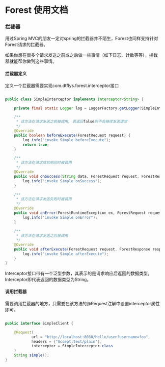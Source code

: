 # Forest 使用文档

### 拦截器

用过Spring MVC的朋友一定对spring的拦截器并不陌生，Forest也同样支持针对Forest请求的拦截器。

如果你想在很多个请求发送之前或之后做一些事情（如下日志、计数等等），拦截器就能帮你做到这些事情。

#### 拦截器定义

定义一个拦截器需要实现com.dtflys.forest.interceptor接口

````java

public class SimpleInterceptor implements Interceptor<String> {

    private final static Logger log = LoggerFactory.getLogger(SimpleInterceptor.class);

    /**
     * 该方法在请求发送之前被调用, 若返回false则不会继续发送请求
     */
    @Override
    public boolean beforeExecute(ForestRequest request) {
        log.info("invoke Simple beforeExecute");
        return true;
    }

    /**
     * 该方法在请求成功响应时被调用
     */
    @Override
    public void onSuccess(String data, ForestRequest request, ForestResponse response) {
        log.info("invoke Simple onSuccess");
    }

    /**
     * 该方法在请求发送失败时被调用
     */
    @Override
    public void onError(ForestRuntimeException ex, ForestRequest request, ForestResponse response) {
        log.info("invoke Simple onError");
    }

    /**
     * 该方法在请求发送之后被调用
     */
    @Override
    public void afterExecute(ForestRequest request, ForestResponse response) {
        log.info("invoke Simple afterExecute");
    }
}

````
Interceptor接口带有一个泛型参数，其表示的是请求响应后返回的数据类型。
Interceptor<String>即代表返回的数据类型为String。

#### 调用拦截器

需要调用拦截器的地方，只需要在该方法的@Request注解中设置interceptor属性即可。

```java

public interface SimpleClient {

    @Request(
            url = "http://localhost:8080/hello/user?username=foo",
            headers = {"Accept:text/plain"},
            interceptor = SimpleInterceptor.class
    )
    String simple();
}
```
